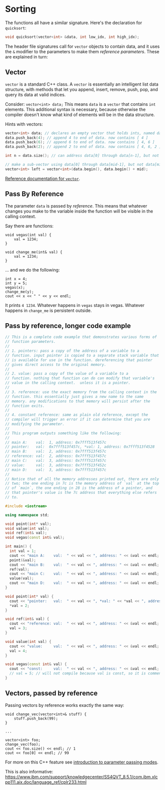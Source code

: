 # Sorting

The functions all have a similar signature. Here's the declaration for
`quicksort`:

```cpp
void quicksort(vector<int> &data, int low_idx, int high_idx);
```

The header file signatures call for `vector` objects to contain data,
and it uses the `&` modifier to the parameters to make them _reference
parameters_. These are explained in turn:

Vector
---------

`vector` is a standard C++ class. A `vector` is essentially an
intelligent list data structure, with methods that let you append,
insert, remove, push, pop, and query its data at valid indices.

Consider: `vector<int> data;` This means `data` is a `vector`
that contains `int` elements. This additional syntax is necessary,
because otherwise the compiler doesn't know what kind of elements will
be in the data structure.

Hints with vectors:

```cpp
vector<int> data; // declares an empty vector that holds ints, named data
data.push_back(4); // append 4 to end of data. now contains [ 4 ]
data.push_back(6); // append 6 to end of data. now contains [ 4, 6 ]
data.push_back(2); // append 2 to end of data. now contains [ 4, 6, 2 ]

int n = data.size(); // can address data[0] through data[n-1], but not data[n]

// make a sub-vector using data[0] through data[mid-1], but not data[mid]. 
vector<int> left = vector<int>(data.begin(), data.begin() + mid);
```

[Reference documentation for `vector`](http://www.cplusplus.com/reference/vector/vector/?kw=vector).



Pass By Reference
---------

The parameter `data` is passed by _reference_. This means that
whatever changes you make to the variable inside the function will be
visible in the calling context.

Say there are functions:

	void vegas(int val) {
		val = 1234;
	}
	
	void change_me(int& val) {
		val = 1234;
	}

... and we do the following:

	int x = 4;
	int y = 5;
	vegas(x);
	change_me(y);
	cout << x << " " << y << endl;
	
It prints `4 1234`. Whatever happens in `vegas` stays in
vegas. Whatever happens in `change_me` is persistent outside.

## Pass by reference, longer code example

```cpp
// This is a complete code example that demonstrates various forms of
// function parameters.
//
// 1. pointers: pass a copy of the address of a variable to a
// function. input pointer is copied to a separate stack variable that
// is available for use in the function. dereferencing that pointer
// gives direct access to the original memory.
//
// 2. value: pass a copy of the value of a variable to a
// function. nothing that function can do can modify that variable's
// value in the calling context.  unless it is a pointer.
//
// 3. reference: use the exact memory from the calling context in the
// function. this essentially just gives a new name to the same
// memory. any modifications to that memory will persist after the
// function exits.
//
// 4. constant reference: same as plain old reference, except the
// compiler will trigger an error if it can determine that you are
// modifying the parameter.
//
// This program outputs something like the following:
//
// main A:    val:  1, address: 0x7fff513f457c
// pointer:   val:  0x7fff513f457c, *val: 1, address: 0x7fff513f4528
// main B:    val:  2, address: 0x7fff513f457c
// reference: val:  2, address: 0x7fff513f457c
// main C:    val:  3, address: 0x7fff513f457c
// value:     val:  3, address: 0x7fff513f452c
// main D:    val:  3, address: 0x7fff513f457c
//
// Notice that of all the memory addresses printed out, there are only
// two; the one ending in 7c is the memory address of `val` at the top
// of `main`, the one ending in 28 is the address of a pointer, and
// that pointer's value is the 7c address that everything else refers
// to.

#include <iostream>

using namespace std;

void point(int* val);
void value(int val);
void ref(int& val);
void vegas(const int& val);

int main() {
  int val = 1;
  cout << "main A:    val:  " << val << ", address: " << &val << endl;  
  point(&val);
  cout << "main B:    val:  " << val << ", address: " << &val << endl;    
  ref(val);
  cout << "main C:    val:  " << val << ", address: " << &val << endl;
  value(val);
  cout << "main D:    val:  " << val << ", address: " << &val << endl;
}

void point(int* val) {
  cout << "pointer:   val:  " << val << ", *val: " << *val << ", address: " << &val << endl;
  *val = 2;
}

void ref(int& val) {
  cout << "reference: val:  " << val << ", address: " << &val << endl;
  val = 3;
}

void value(int val) {
  cout << "value:     val:  " << val << ", address: " << &val << endl;
  val = 4;
}

void vegas(const int& val) {
  cout << "const:     val:  " << val << ", address: " << &val << endl;
  // val = 5; // will not compile because val is const, so it is commented out
}
```

## Vectors, passed by reference

Passing vectors by reference works exactly the same way:

    void change_vec(vector<int>& stuff) {
        stuff.push_back(99);
    }
    
    ...
    
    vector<int> foo;
    change_vec(foo);
    cout << foo.size() << endl; // 1
    cout << foo[0] << endl; // 99

For more on this C++ feature see
[introduction to parameter passing modes](http://pages.cs.wisc.edu/~hasti/cs368/CppTutorial/NOTES/PARAMS.html).

This is also informative: https://www.ibm.com/support/knowledgecenter/SS4QVT_8.5.1/com.ibm.xlcpp111.aix.doc/language_ref/cplr233.html
